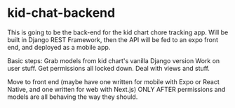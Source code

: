 # kid-chat-backend

This is going to be the back-end for the kid chart chore tracking app. Will be built in Django REST Framework, then the API will be fed to an expo front end, and deployed as a mobile app.

Basic steps:
Grab models from kid chart's vanilla Django version
Work on user stuff. Get permissions all locked down.
Deal with views and stuff.

Move to front end (maybe have one written for mobile with Expo or React Native, and one written for web with Next.js) ONLY AFTER permissions and models are all behaving the way they should.